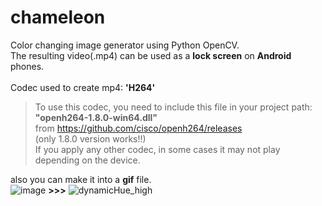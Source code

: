 # chameleon
Color changing image generator using Python OpenCV.  
The resulting video(.mp4) can be used as a **lock screen** on **Android** phones.  
<br>
Codec used to create mp4: **'H264'**  
> To use this codec, you need to include this file in your project path: **"openh264-1.8.0-win64.dll"**  
> from https://github.com/cisco/openh264/releases  
> (only 1.8.0 version works!!)  
> If you apply any other codec, in some cases it may not play depending on the device.


also you can make it into a **gif** file.  
![image](https://user-images.githubusercontent.com/81278460/224466027-3d4abfc9-4764-435c-b10a-0323b8edc18b.png)
**>>>**
![dynamicHue_high](https://user-images.githubusercontent.com/81278460/224470103-b40b697b-2138-4ed2-bdd4-ea0d2a9a3663.gif)
<br><br>
